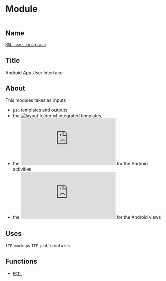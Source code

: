 # Module
![]()

## Name
[`MDL-user_interface`]()

## Title
Android App User Interface

## About
This modules takes as inputs
- `psd` templates
and outputs
- the ![layout](https://github.com/echopen/android-app/tree/master/app/src/main/res/layout) folder of integrated templates,
- the ![front-end activities](https://github.com/echopen/android-app/tree/master/app/src/main/java/com/echopen/asso/echopen/MainActivity.java) for the Android activities
- the ![front-end views](https://github.com/echopen/android-app/tree/master/app/src/main/java/com/echopen/asso/echopen/MainActivity.java) for the Android views

## Uses
`ITF-mockups`
`ITF-psd_templates`

## Functions
* [`FCT-`]()
